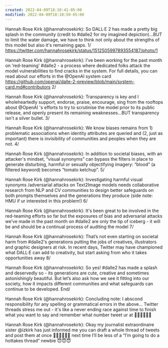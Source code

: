 ```yaml
---
created: 2022-04-09T18:10:41-05:00
modified: 2022-04-09T18:10:50-05:00
---
```


Hannah Rose Kirk (@hannahrosekirk): So DALL·E 2 has made a pretty big splash in the community (credit to #dalle2 for my imagined depiction)...BUT to limit the water damage, we have to think not only about the strengths of this model but also it's remaining gaps. 1/ https://twitter.com/hannahrosekirk/status/1512505997893554187/photo/1

Hannah Rose Kirk (@hannahrosekirk): I’ve been working for the past month on ‘red-teaming’ #dalle2  - a process where dedicated folks attack the model vulnerabilities to find cracks in the system. For full details, you can read about our efforts in the @OpenAI  system card https://github.com/openai/dalle-2-preview/blob/main/system-card.md#contributors 2/

Hannah Rose Kirk (@hannahrosekirk): Transparency is key and I wholeheartedly support, endorse, praise, encourage, sing from the rooftops about @OpenAI 's efforts to try to scrutinise the model prior to its public release, and openly present its remaining weaknesses...BUT transparency isn't a silver bullet. 3/

Hannah Rose Kirk (@hannahrosekirk): We know biases remains from 1) problematic associations when identity attributes are queried and (2, just as important) there is invisibility of communities and peoples when they are not. 4/

Hannah Rose Kirk (@hannahrosekirk): In addition to societal biases, with an attacker's mindset, “visual synonyms” can bypass the filters in place to generate disturbing, harmful or sexually objectifying imagery: “blood” (a filtered keyword) becomes “tomato ketchup”. 5/

Hannah Rose Kirk (@hannahrosekirk): Investigating harmful visual synonyms /adversarial attacks on Text2Image models needs collaborative research from NLP and CV communities to design better safeguards on both prompts themselves and the generations they produce (side note: HMU if ur interested in this problem!) 6/

Hannah Rose Kirk (@hannahrosekirk): It's been great to be involved in the red-teaming efforts so far but the exposures of bias and adversarial attacks we’ve made in the past month on #dalle2  are only the tip of iceberg - it will be and should be a continual process of auditing the model  7/

Hannah Rose Kirk (@hannahrosekirk): That’s not even starting on societal harm from #dalle2's generations putting the jobs of creatives, illustrators and graphic designers at risk. In recent days, Twitter may have championed what DALL·E can add to creativity, but start asking from who it takes opportunities away 8/

Hannah Rose Kirk (@hannahrosekirk): So yes! #dalle2 has made a splash and deservedly so - its generations are cute, creative and sometimes astonishingly beautiful. But let’s also ask how we see it fitting into our society, how it impacts different communities and what safeguards can continue to be developed. End/

Hannah Rose Kirk (@hannahrosekirk): Concluding note: I abscond responsibility for any spelling or grammatical errors in the above... Twitter threads stress me out - it's like a never ending race against time to finish what you want to say and remember what number tweet ur at 😮‍💨😮‍💨😮‍💨

Hannah Rose Kirk (@hannahrosekirk): Okay my journalist extraordinaire sister @izkirk has just informed me you can draft a whole thread of tweets and post them at once 😬😬😬😬😬😬 next time I’ll be less of a “I’m going to do a hottakes thread” newbie 😇😇😇
